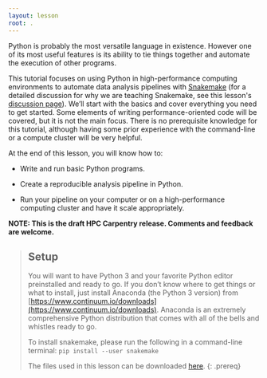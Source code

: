 ```yaml
---
layout: lesson
root: .
---
```

Python is probably the most versatile language in existence. However one of its most useful features is its ability to tie things together and automate the execution of other programs.

This tutorial focuses on using Python in high-performance computing environments to automate data analysis pipelines with 
[Snakemake](http://snakemake.readthedocs.io/en/stable/)
(for a detailed discussion for why we are teaching Snakemake, see this lesson's 
<a href="{{ page.root }}/discuss/">discussion page</a>). 
We’ll start with the basics and cover everything you need to get started. 
Some elements of writing performance-oriented code will be covered, 
but it is not the main focus. 
There is no prerequisite knowledge for this tutorial, 
although having some prior experience with the command-line or a compute cluster will be very helpful.

At the end of this lesson, you will know how to:

* Write and run basic Python programs.

* Create a reproducible analysis pipeline in Python. 

* Run your pipeline on your computer or on a high-performance computing cluster and have it scale appropriately.

**NOTE: This is the draft HPC Carpentry release. Comments and feedback are welcome.** 

> ## Setup
>
> You will want to have Python 3 and your favorite Python editor preinstalled and ready to go. 
> If you don’t know where to get things or what to install, 
> just install Anaconda (the Python 3 version) from [https://www.continuum.io/downloads](https://www.continuum.io/downloads). 
> Anaconda is an extremely comprehensive Python distribution that comes with all of the bells and whistles ready to go.
> 
> To install snakemake, please run the following in a command-line terminal:
> `pip install --user snakemake`
>
> The files used in this lesson can be downloaded [here](files/snakemake-lesson.zip).
{: .prereq}
